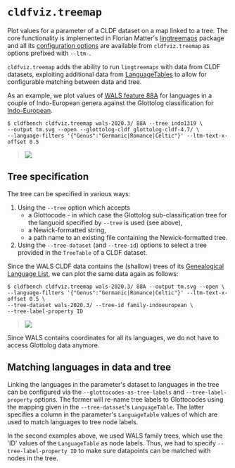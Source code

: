 # `cldfviz.treemap`

Plot values for a parameter of a CLDF dataset on a map linked to a tree.
The core functionality is implemented in Florian Matter's [lingtreemaps](https://pypi.org/project/lingtreemaps/)
package and all its [configuration options](https://lingtreemaps.readthedocs.io/en/latest/config.html) are
available from `cldfviz.treemap` as options prefixed with `--ltm-`.

`cldfviz.treemap` adds the ability to run `lingtreemaps` with data from CLDF datasets, exploiting
additional data from [LanguageTables](https://github.com/cldf/cldf/tree/master/components/languages) to
allow for configurable matching between data and tree.

As an example, we plot values of [WALS feature 88A](https://wals.info/feature/88A) for languages
in a couple of Indo-European genera against the Glottolog classification for [Indo-European](https://glottolog.org/resource/languoid/id/indo1319).

```shell
$ cldfbench cldfviz.treemap wals-2020.3/ 88A --tree indo1319 \
--output tm.svg --open --glottolog-cldf glottolog-cldf-4.7/ \
--language-filters '{"Genus":"Germanic|Romance|Celtic"}' --ltm-text-x-offset 0.5
```

> ![](output/treemap_wals88A.svg)


## Tree specification

The tree can be specified in various ways:

1. Using the `--tree` option which accepts
   - a Glottocode - in which case the Glottolog sub-classification tree for the languoid specified by
     `--tree` is used (see above),
   - a Newick-formatted string,
   - a path name to an existing file containing the Newick-formatted tree.
2. Using the `--tree-dataset` (and `--tree-id`) options to select a tree provided in the `TreeTable`
   of a CLDF dataset.

Since the WALS CLDF data contains the (shallow) trees of its [Genealogical Language List](https://wals.info/languoid/genealogy),
we can plot the same data again as follows:
```shell
$ cldfbench cldfviz.treemap wals-2020.3/ 88A --output tm.svg --open \
--language-filters '{"Genus":"Germanic|Romance|Celtic"}' --ltm-text-x-offset 0.5 \
--tree-dataset wals-2020.3/ --tree-id family-indoeuropean \
--tree-label-property ID
```

> ![](output/treemap_wals88A_2.svg)

Since WALS contains coordinates for all its languages, we do not have to access Glottolog data anymore.


## Matching languages in data and tree

Linking the languages in the parameter's dataset to languages in the tree can be configured via the
`--glottocodes-as-tree-labels` and `--tree-label-property` options. The former will re-name tree
labels to Glottocodes using the mapping given in the `--tree-dataset`'s `LanguageTable`. The latter
specifies a column in the parameter's `LanguageTable` values of which are used to match languages to
tree node labels.

In the second examples above, we used WALS family trees, which use the 'ID' values of the
`LanguageTable` as node labels. Thus, we had to specify `--tree-label-property ID` to make sure 
datapoints can be matched with nodes in the tree.
